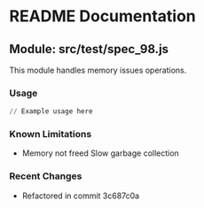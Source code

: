 # README Documentation

## Module: src/test/spec_98.js

This module handles memory issues operations.

### Usage

```python
// Example usage here
```

### Known Limitations

- Memory not freed Slow garbage collection

### Recent Changes

- Refactored in commit 3c687c0a
